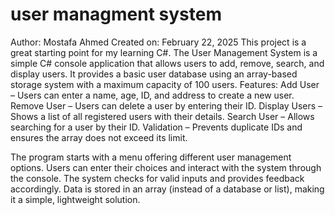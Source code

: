 # user managment system
Author: Mostafa Ahmed
Created on: February 22, 2025
This project is a great starting point for my learning C#.
The User Management System is a simple C# console application that allows users to add, remove, search, and display users.
It provides a basic user database using an array-based storage system with a maximum capacity of 100 users.
Features:
 Add User – Users can enter a name, age, ID, and address to create a new user.
 Remove User – Users can delete a user by entering their ID.
 Display Users – Shows a list of all registered users with their details.
 Search User – Allows searching for a user by their ID.
 Validation – Prevents duplicate IDs and ensures the array does not exceed its limit.
  
The program starts with a menu offering different user management options.
Users can enter their choices and interact with the system through the console.
The system checks for valid inputs and provides feedback accordingly.
Data is stored in an array (instead of a database or list), making it a simple, lightweight solution.









